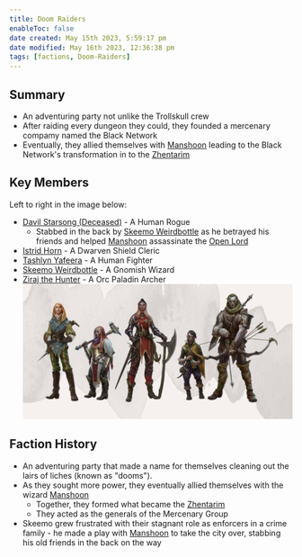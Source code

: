 ```yaml
---
title: Doom Raiders
enableToc: false
date created: May 15th 2023, 5:59:17 pm
date modified: May 16th 2023, 12:36:38 pm
tags: [factions, Doom-Raiders]
---
```

## Summary
- An adventuring party not unlike the Trollskull crew
- After raiding every dungeon they could, they founded a mercenary compamy named the Black Network
- Eventually, they allied themselves with [Manshoon](Manshoon.md) leading to the Black Network's transformation in to the [Zhentarim](Zhentarim.md)

## Key Members
Left to right in the image below:
- [Davil Starsong (Deceased)](Davil%20Starsong%20(Deceased).md) - A Human Rogue
	- Stabbed in the back by [Skeemo Weirdbottle](Skeemo%20Weirdbottle.md) as he betrayed his friends and helped [Manshoon](Manshoon.md) assassinate the [Open Lord](Closed%20Lords%20of%20Waterdeep.md)
- [Istrid Horn](Istrid%20Horn.md) - A Dwarven Shield Cleric
- [Tashlyn Yafeera](Tashlyn%20Yafeera.md) - A Human Fighter
- [Skeemo Weirdbottle](Skeemo%20Weirdbottle.md) - A Gnomish Wizard
- [Ziraj the Hunter](Ziraj%20the%20Hunter.md) - A Orc Paladin Archer
![](attachments/Doom%20Raiders.png)

## Faction History
- An adventuring party that made a name for themselves cleaning out the lairs of liches (known as "dooms").
- As they sought more power, they eventually allied themselves with the wizard [Manshoon](Manshoon.md)
	- Together, they formed what became the [Zhentarim](Zhentarim.md)
	- They acted as the generals of the Mercenary Group
- Skeemo grew frustrated with their stagnant role as enforcers in a crime family - he made a play with [Manshoon](Manshoon.md) to take the city over, stabbing his old friends in the back on the way
